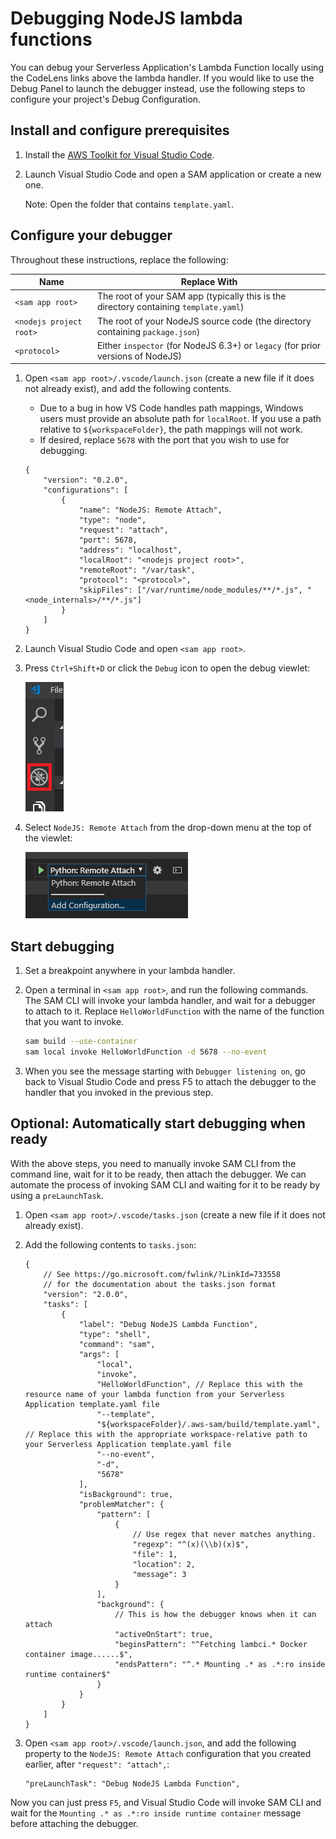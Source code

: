 # Debugging NodeJS lambda functions

You can debug your Serverless Application's Lambda Function locally using the CodeLens links above the lambda handler. If you would like to use the Debug Panel to launch the debugger instead, use the following steps to configure your project's Debug Configuration.

## Install and configure prerequisites

1. Install the [AWS Toolkit for Visual Studio Code](https://docs.aws.amazon.com/toolkit-for-vscode/latest/userguide/setup-toolkit.html).
2. Launch Visual Studio Code and open a SAM application or create a new one. <!-- TODO: Link to separate doc with instructions. -->

    Note: Open the folder that contains `template.yaml`.

## Configure your debugger

Throughout these instructions, replace the following:

| Name                    | Replace With                                                                          |
| ----------------------- | ------------------------------------------------------------------------------------- |
| `<sam app root>`        | The root of your SAM app (typically this is the directory containing `template.yaml`) |
| `<nodejs project root>` | The root of your NodeJS source code (the directory containing `package.json`)         |
| `<protocol>`            | Either `inspector` (for NodeJS 6.3+) or `legacy` (for prior versions of NodeJS)       |

1. Open `<sam app root>/.vscode/launch.json` (create a new file if it does not already exist), and add the following contents.

    - Due to a bug in how VS Code handles path mappings, Windows users must provide an absolute path for `localRoot`. If you use a path relative to `${workspaceFolder}`, the path mappings will not work.
    - If desired, replace `5678` with the port that you wish to use for debugging.

    ```jsonc
    {
        "version": "0.2.0",
        "configurations": [
            {
                "name": "NodeJS: Remote Attach",
                "type": "node",
                "request": "attach",
                "port": 5678,
                "address": "localhost",
                "localRoot": "<nodejs project root>",
                "remoteRoot": "/var/task",
                "protocol": "<protocol>",
                "skipFiles": ["/var/runtime/node_modules/**/*.js", "<node_internals>/**/*.js"]
            }
        ]
    }
    ```

2. Launch Visual Studio Code and open `<sam app root>`.
3. Press `Ctrl+Shift+D` or click the `Debug` icon to open the debug viewlet:

    ![Debug Icon](./images/view_debug.png)

4. Select `NodeJS: Remote Attach` from the drop-down menu at the top of the viewlet:

    ![Launch Configuration](./images/select_launch_config.png)

## Start debugging

1. Set a breakpoint anywhere in your lambda handler.
2. Open a terminal in `<sam app root>`, and run the following commands. The SAM CLI will invoke your lambda handler, and wait for a debugger to attach to it. Replace `HelloWorldFunction` with the name of the function that you want to invoke.

    ```bash
    sam build --use-container
    sam local invoke HelloWorldFunction -d 5678 --no-event
    ```

3. When you see the message starting with `Debugger listening on`, go back to Visual Studio Code and press F5 to attach the debugger to the handler that you invoked in the previous step.

## Optional: Automatically start debugging when ready

With the above steps, you need to manually invoke SAM CLI from the command line, wait for it to be ready, then attach the debugger. We can automate the process of invoking SAM CLI and waiting for it to be ready by using a `preLaunchTask`.

1. Open `<sam app root>/.vscode/tasks.json` (create a new file if it does not already exist).
2. Add the following contents to `tasks.json`:

    ```jsonc
    {
        // See https://go.microsoft.com/fwlink/?LinkId=733558
        // for the documentation about the tasks.json format
        "version": "2.0.0",
        "tasks": [
            {
                "label": "Debug NodeJS Lambda Function",
                "type": "shell",
                "command": "sam",
                "args": [
                    "local",
                    "invoke",
                    "HelloWorldFunction", // Replace this with the resource name of your lambda function from your Serverless Application template.yaml file
                    "--template",
                    "${workspaceFolder}/.aws-sam/build/template.yaml", // Replace this with the appropriate workspace-relative path to your Serverless Application template.yaml file
                    "--no-event",
                    "-d",
                    "5678"
                ],
                "isBackground": true,
                "problemMatcher": {
                    "pattern": [
                        {
                            // Use regex that never matches anything.
                            "regexp": "^(x)(\\b)(x)$",
                            "file": 1,
                            "location": 2,
                            "message": 3
                        }
                    ],
                    "background": {
                        // This is how the debugger knows when it can attach
                        "activeOnStart": true,
                        "beginsPattern": "^Fetching lambci.* Docker container image......$",
                        "endsPattern": "^.* Mounting .* as .*:ro inside runtime container$"
                    }
                }
            }
        ]
    }
    ```

3. Open `<sam app root>/.vscode/launch.json`, and add the following property to the `NodeJS: Remote Attach` configuration that you created earlier, after `"request": "attach",`:

    ```jsonc
    "preLaunchTask": "Debug NodeJS Lambda Function",
    ```

Now you can just press `F5`, and Visual Studio Code will invoke SAM CLI and wait for the `Mounting .* as .*:ro inside runtime container` message before attaching the debugger.
